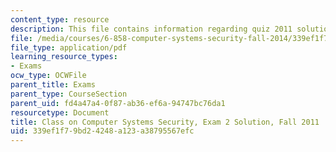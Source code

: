 ```yaml
---
content_type: resource
description: This file contains information regarding quiz 2011 solution.
file: /media/courses/6-858-computer-systems-security-fall-2014/339ef1f79bd24248a123a38795567efc_MIT6_858F14_q11-2_sol.pdf
file_type: application/pdf
learning_resource_types:
- Exams
ocw_type: OCWFile
parent_title: Exams
parent_type: CourseSection
parent_uid: fd4a47a4-0f87-ab36-ef6a-94747bc76da1
resourcetype: Document
title: Class on Computer Systems Security, Exam 2 Solution, Fall 2011
uid: 339ef1f7-9bd2-4248-a123-a38795567efc
---
```

